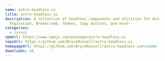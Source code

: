 ```yaml
---
name: astro-headless-ui
title: astro-headless-ui
description: A collection of headless components and utilities for Astro.
  Pagination, Breadcrumb, Themes, Copy buttons, and more!
categories:
  - css+ui
npmUrl: https://www.npmjs.com/package/astro-headless-ui
repoUrl: https://github.com/BryceRussell/astro-headless-ui
homepageUrl: https://github.com/BryceRussell/astro-headless-ui#readme
downloads: 26
---
```

